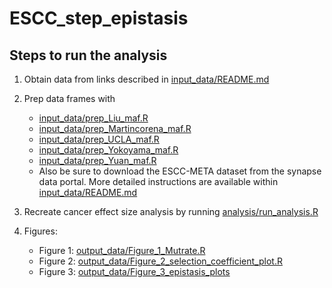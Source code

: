 # ESCC_step_epistasis
## Steps to run the analysis

1.  Obtain data from links described in [input_data/README.md](https://github.com/Cannataro-Lab/ESCC_step_epistasis/blob/main/input_data/README.md)

2.  Prep data frames with

    -   [input_data/prep_Liu_maf.R](https://github.com/Cannataro-Lab/ESCC_step_epistasis/blob/main/input_data/prep_Liu_maf.R)
    -   [input_data/prep_Martincorena_maf.R](https://github.com/Cannataro-Lab/ESCC_step_epistasis/blob/main/input_data/prep_Martincorena_maf.R)
    -   [input_data/prep_UCLA_maf.R](https://github.com/Cannataro-Lab/ESCC_step_epistasis/blob/main/input_data/prep_UCLA_maf.R)
    -   [input_data/prep_Yokoyama_maf.R](https://github.com/Cannataro-Lab/ESCC_step_epistasis/blob/main/input_data/prep_Yokoyama_maf.R)
    -   [input_data/prep_Yuan_maf.R](https://github.com/Cannataro-Lab/ESCC_step_epistasis/blob/main/input_data/prep_Yuan_maf.R)
    -   Also be sure to download the ESCC-META dataset from the synapse data portal. More detailed instructions are available within [input_data/README.md](https://github.com/Cannataro-Lab/ESCC_step_epistasis/blob/main/input_data/README.md)

3.  Recreate cancer effect size analysis by running [analysis/run_analysis.R](https://github.com/Cannataro-Lab/ESCC_step_epistasis/blob/main/analysis/run_analysis.R)

4.  Figures:

    -   Figure 1: [output_data/Figure_1_Mutrate.R](https://github.com/Cannataro-Lab/ESCC_step_epistasis/blob/main/output_data/Figure_1_Mutrate.R)
    -   Figure 2: [output_data/Figure_2_selection_coefficient_plot.R](https://github.com/Cannataro-Lab/ESCC_step_epistasis/blob/main/output_data/Figure_2_selection_coefficient_plot.R)
    -   Figure 3: [output_data/Figure_3_epistasis_plots](https://github.com/Cannataro-Lab/ESCC_step_epistasis/blob/main/output_data/Figure_3_epistasis_plots.R)
